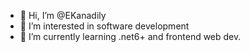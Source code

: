 - 👋 Hi, I’m @EKanadily
- 👀 I’m interested in software development
- 🌱 I’m currently learning .net6+ and frontend web dev.

<!---
EKanadily/EKanadily is a ✨ special ✨ repository because its `README.md` (this file) appears on your GitHub profile.
You can click the Preview link to take a look at your changes.
--->
